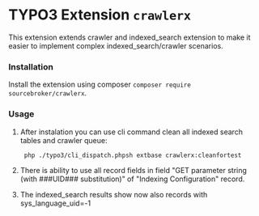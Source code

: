 # TYPO3 Extension ``crawlerx``

This extension extends crawler and indexed_search extension to make it easier to implement 
complex indexed_search/crawler scenarios.

### Installation

Install the extension using composer ``composer require sourcebroker/crawlerx``.

### Usage

1. After instalation you can use cli command clean all indexed search tables and crawler queue:

   `` php ./typo3/cli_dispatch.phpsh extbase crawlerx:cleanfortest``
        

2. There is ability to use all record fields in field "GET parameter string (with ###UID### substitution)" of "Indexing Configuration" record.

3. The indexed_search results show now also records with sys_language_uid=-1